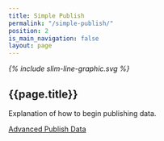 ```yaml
---
title: Simple Publish
permalink: "/simple-publish/"
position: 2
is_main_navigation: false
layout: page
---
```


<article markdown="0" class="hero--sub">

<i class="line-graphic">{% include slim-line-graphic.svg %}</i>

<div>

<h1>{{page.title}}</h1>
<p>Explanation of how to begin publishing data.</p>

<a class="button-primary" href=" {{ site.baseurl }}{% link publish-data.md %}">Advanced Publish Data</a>


</div>
<figure>
<div style="background: url({{ site.url }}/openactive/assets/images/sideplank.jpg)center center / cover no-repeat;"></div>
</figure>

</article>